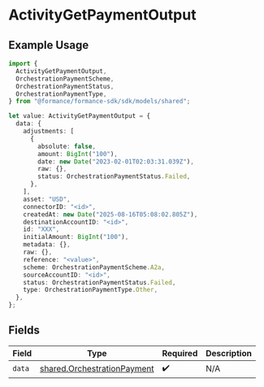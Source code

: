 # ActivityGetPaymentOutput

## Example Usage

```typescript
import {
  ActivityGetPaymentOutput,
  OrchestrationPaymentScheme,
  OrchestrationPaymentStatus,
  OrchestrationPaymentType,
} from "@formance/formance-sdk/sdk/models/shared";

let value: ActivityGetPaymentOutput = {
  data: {
    adjustments: [
      {
        absolute: false,
        amount: BigInt("100"),
        date: new Date("2023-02-01T02:03:31.039Z"),
        raw: {},
        status: OrchestrationPaymentStatus.Failed,
      },
    ],
    asset: "USD",
    connectorID: "<id>",
    createdAt: new Date("2025-08-16T05:08:02.805Z"),
    destinationAccountID: "<id>",
    id: "XXX",
    initialAmount: BigInt("100"),
    metadata: {},
    raw: {},
    reference: "<value>",
    scheme: OrchestrationPaymentScheme.A2a,
    sourceAccountID: "<id>",
    status: OrchestrationPaymentStatus.Failed,
    type: OrchestrationPaymentType.Other,
  },
};
```

## Fields

| Field                                                                             | Type                                                                              | Required                                                                          | Description                                                                       |
| --------------------------------------------------------------------------------- | --------------------------------------------------------------------------------- | --------------------------------------------------------------------------------- | --------------------------------------------------------------------------------- |
| `data`                                                                            | [shared.OrchestrationPayment](../../../sdk/models/shared/orchestrationpayment.md) | :heavy_check_mark:                                                                | N/A                                                                               |